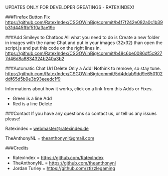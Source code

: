 UPDATES ONLY FOR DEVELOPER GREATINGS - RATEXINDEX!

###Firefox Button Fix
https://github.com/RatexIndex/CSGOWinBig/commit/b4f7f242e082a0c1b39b31d445ffbf510a3ae19c

###Add Smileys to Chatbox
All what you need to do is Create a new folder in images with the name Chat and put in your images (32x32) than open the script.js and put this code on the right lines in.
https://github.com/RatexIndex/CSGOWinBig/commit/b48c6be0086df5c9277d46d8a8834324b240a3b2

###Automatic Chat Url Delete
Only a Add! Nothink to remove, so stay tune.
https://github.com/RatexIndex/CSGOWinBig/commit/5d4ddab9dd9e650102ddf65d5b9e3b93eeedc1f9


Informations about how it works, click on a link from this Adds or Fixes.
* Green is a line Add
* Red is a line Delete






###Contact
If you have any questions so contact us, or tell us any issues please! 

Ratexindex = webmaster@ratexindex.de

TheAnthonyNL =  theanthonynl@gmail.com

###Credits
* RatexIndex = https://github.com/RatexIndex
* TheAnthonyNL = https://github.com/theanthonynl
* Jordan Turley = https://github.com/ztizzlegaming